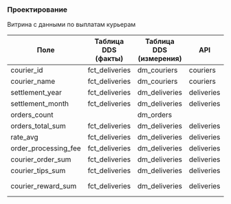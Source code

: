 ### Проектирование

Витрина с данными по выплатам курьерам

 

| Поле                 | Таблица DDS (факты)    | Таблица DDS (измерения) | API      | Поле источника |
|----------------------|------------------------|-------------------------|----------|----------------|
| courier_id           | fct_deliveries | dm_couriers  |couriers     | _id            |
| courier_name         | fct_deliveries | dm_couriers  |couriers     | name           |
| settlement_year      | fct_deliveries | dm_deliveries| deliveries  | delivery_ts    |
| settlement_month     | fct_deliveries | dm_deliveries|deliveries   | delivery_ts    |
| orders_count         |                | dm_orders    |             |                |
| orders_total_sum     | fct_deliveries | dm_deliveries| deliveries  | sum            |
| rate_avg             | fct_deliveries | dm_deliveries| deliveries  | rate           |
| order_processing_fee | fct_deliveries | dm_deliveries| deliveries  | sum            |
| courier_order_sum    | fct_deliveries | dm_deliveries| deliveries  | sum            |
| courier_tips_sum     | fct_deliveries | dm_deliveries|  deliveries | tip_sum        |
| courier_reward_sum   | fct_deliveries | dm_deliveries|  deliveries | tip_sum, sum   |

